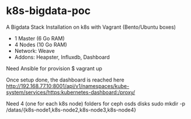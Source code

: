 # k8s-bigdata-poc

A Bigdata Stack Installation on k8s with Vagrant (Bento/Ubuntu boxes)
- 1 Master (6 Go RAM)
- 4 Nodes (10 Go RAM)
- Network: Weave
- Addons: Heapster, Influxdb, Dashboard

Need Ansible for provision
$ vagrant up

Once setup done, the dashboard is reached here
http://192.168.77.10:8001/api/v1/namespaces/kube-system/services/https:kubernetes-dashboard:/proxy/

Need 4 (one for each k8s node) folders for ceph osds disks
sudo mkdir -p /datas/{k8s-node1,k8s-node2,k8s-node3,k8s-node4}
